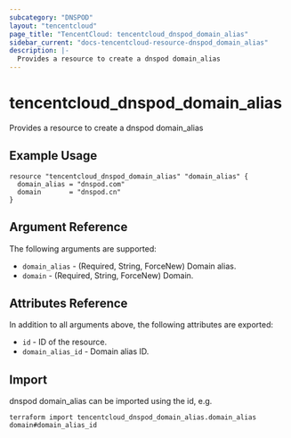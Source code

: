 ```yaml
---
subcategory: "DNSPOD"
layout: "tencentcloud"
page_title: "TencentCloud: tencentcloud_dnspod_domain_alias"
sidebar_current: "docs-tencentcloud-resource-dnspod_domain_alias"
description: |-
  Provides a resource to create a dnspod domain_alias
---
```


# tencentcloud_dnspod_domain_alias

Provides a resource to create a dnspod domain_alias

## Example Usage

```hcl
resource "tencentcloud_dnspod_domain_alias" "domain_alias" {
  domain_alias = "dnspod.com"
  domain       = "dnspod.cn"
}
```

## Argument Reference

The following arguments are supported:

* `domain_alias` - (Required, String, ForceNew) Domain alias.
* `domain` - (Required, String, ForceNew) Domain.

## Attributes Reference

In addition to all arguments above, the following attributes are exported:

* `id` - ID of the resource.
* `domain_alias_id` - Domain alias ID.


## Import

dnspod domain_alias can be imported using the id, e.g.

```
terraform import tencentcloud_dnspod_domain_alias.domain_alias domain#domain_alias_id
```

